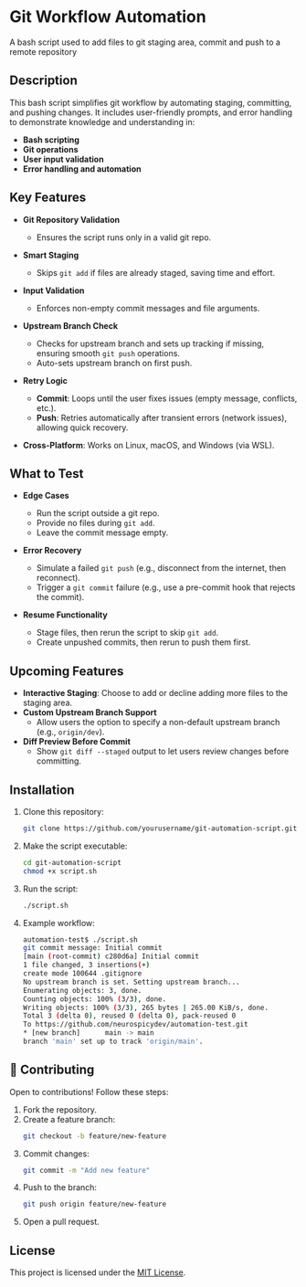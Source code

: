 # Git Workflow Automation

A bash script used to add files to git staging area, commit and push to a remote repository

## Description

This bash script simplifies git workflow by automating staging, committing, and pushing changes. It includes user-friendly prompts, and error handling to demonstrate knowledge and understanding in:  
- **Bash scripting**  
- **Git operations**  
- **User input validation**  
- **Error handling and automation**  

## Key Features  

- **Git Repository Validation**  
  - Ensures the script runs only in a valid git repo.  

- **Smart Staging**  
  - Skips `git add` if files are already staged, saving time and effort.  

- **Input Validation**  
  - Enforces non-empty commit messages and file arguments.  

- **Upstream Branch Check**  
  - Checks for upstream branch and sets up tracking if missing, ensuring smooth `git push` operations.
  - Auto-sets upstream branch on first push.  

- **Retry Logic**  
  - **Commit**: Loops until the user fixes issues (empty message, conflicts, etc.).  
  - **Push**: Retries automatically after transient errors (network issues), allowing quick recovery. 

- **Cross-Platform**: Works on Linux, macOS, and Windows (via WSL).

## What to Test  

- **Edge Cases**  
  - Run the script outside a git repo.  
  - Provide no files during `git add`.  
  - Leave the commit message empty.  

- **Error Recovery**  
  - Simulate a failed `git push` (e.g., disconnect from the internet, then reconnect).  
  - Trigger a `git commit` failure (e.g., use a pre-commit hook that rejects the commit).  

- **Resume Functionality**  
  - Stage files, then rerun the script to skip `git add`.  
  - Create unpushed commits, then rerun to push them first.  

## Upcoming Features

- **Interactive Staging**: Choose to add or decline adding more files to the staging area.
- **Custom Upstream Branch Support**  
  - Allow users the option to specify a non-default upstream branch (e.g., `origin/dev`).  
- **Diff Preview Before Commit**  
  - Show `git diff --staged` output to let users review changes before committing. 

## Installation  
1. Clone this repository:  
   ```bash  
   git clone https://github.com/yourusername/git-automation-script.git
   ```
 
2. Make the script executable:
   ```bash
   cd git-automation-script
   chmod +x script.sh
   ```

3. Run the script:
   ```bash
   ./script.sh
   ```

4. Example workflow:
    ```bash
    automation-test$ ./script.sh
    git commit message: Initial commit
    [main (root-commit) c280d6a] Initial commit
    1 file changed, 3 insertions(+)
    create mode 100644 .gitignore
    No upstream branch is set. Setting upstream branch...
    Enumerating objects: 3, done.
    Counting objects: 100% (3/3), done.
    Writing objects: 100% (3/3), 265 bytes | 265.00 KiB/s, done.
    Total 3 (delta 0), reused 0 (delta 0), pack-reused 0
    To https://github.com/neurospicydev/automation-test.git
    * [new branch]      main -> main
    branch 'main' set up to track 'origin/main'.

   ```

## 🤝 Contributing  
Open to contributions! Follow these steps:  
1. Fork the repository.  
2. Create a feature branch:  
   ```bash  
   git checkout -b feature/new-feature
   ```
3. Commit changes:
   ```bash
   git commit -m "Add new feature"
   ```
4. Push to the branch:
   ```bash
   git push origin feature/new-feature
   ```
5. Open a pull request.

## License  
This project is licensed under the [MIT License](LICENSE).
